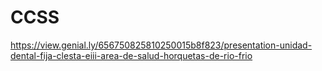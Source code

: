 # CCSS
https://view.genial.ly/656750825810250015b8f823/presentation-unidad-dental-fija-clesta-eiii-area-de-salud-horquetas-de-rio-frio

